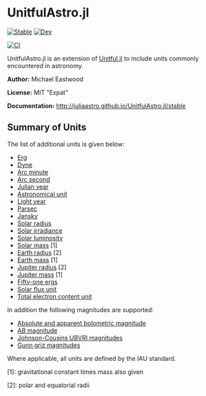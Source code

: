# UnitfulAstro.jl

[![Stable](https://img.shields.io/badge/docs-stable-blue.svg)](https://juliaastro.org/UnitfulAstro/stable/)
[![Dev](https://img.shields.io/badge/docs-dev-blue.svg)](https://juliaastro.org/UnitfulAstro.jl/dev/)

[![CI](https://github.com/JuliaAstro/UnitfulAstro.jl/actions/workflows/ci.yml/badge.svg)](https://github.com/JuliaAstro/UnitfulAstro.jl/actions/workflows/ci.yml)

UnitfulAstro.jl is an extension of [Unitful.jl](https://github.com/PainterQubits/Unitful.jl) to include units commonly encountered in astronomy.

**Author:** Michael Eastwood

**License:** MIT "Expat"

**Documentation:** http://juliaastro.github.io/UnitfulAstro.jl/stable

## Summary of Units

The list of additional units is given below:

* [Erg](https://en.wikipedia.org/wiki/Erg)
* [Dyne](https://en.wikipedia.org/wiki/Dyne)
* [Arc minute](https://en.wikipedia.org/wiki/Minute_and_second_of_arc)
* [Arc second](https://en.wikipedia.org/wiki/Minute_and_second_of_arc)
* [Julian year](https://en.wikipedia.org/wiki/Julian_year_%28astronomy%29)
* [Astronomical unit](https://en.wikipedia.org/wiki/Astronomical_unit)
* [Light year](https://en.wikipedia.org/wiki/Light-year)
* [Parsec](https://en.wikipedia.org/wiki/Parsec)
* [Jansky](https://en.wikipedia.org/wiki/Jansky)
* [Solar radius](https://en.wikipedia.org/wiki/Solar_radius)
* [Solar irradiance](https://en.wikipedia.org/wiki/Solar_irradiance)
* [Solar luminosity](https://en.wikipedia.org/wiki/Solar_luminosity)
* [Solar mass](https://en.wikipedia.org/wiki/Solar_mass) [1]
* [Earth radius](https://en.wikipedia.org/wiki/Earth_radius) [2]
* [Earth mass](https://en.wikipedia.org/wiki/Earth_mass) [1]
* [Jupiter radius](https://en.wikipedia.org/wiki/Jupiter_radius) [2]
* [Jupiter mass](https://en.wikipedia.org/wiki/Jupiter_mass) [1]
* [Fifty-one ergs](https://en.wikipedia.org/wiki/Foe_%28unit%29)
* [Solar flux unit](https://en.wikipedia.org/wiki/Solar_flux_unit)
* [Total electron content unit](http://www.swpc.noaa.gov/phenomena/total-electron-content)

In addition the following magnitudes are supported:

* [Absolute and apparent bolometric magnitude](https://en.wikipedia.org/wiki/Absolute_magnitude#Bolometric_magnitude)
* [AB magnitude](https://en.wikipedia.org/wiki/AB_magnitude)
* [Johnson-Cousins UBVRI magnitudes](https://en.wikipedia.org/wiki/UBV_photometric_system)
* [Gunn griz magnitudes](https://www.cfa.harvard.edu/~dfabricant/huchra/ay145/mags.html#definitions)

Where applicable, all units are defined by the IAU standard.

[1]: gravitational constant times mass also given

[2]: polar and equatorial radii
